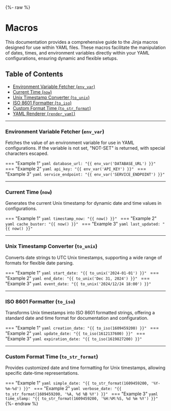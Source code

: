 {%- raw %}
# Macros

This documentation provides a comprehensive guide to the Jinja macros designed for use within YAML files. These macros facilitate the manipulation of dates, times, and environment variables directly within your YAML configurations, ensuring dynamic and flexible setups.

## Table of Contents

- [Environment Variable Fetcher (`env_var`)](#environment-variable-fetcher-env_var)
- [Current Time (`now`)](#current-time-now)
- [Unix Timestamp Converter (`to_unix`)](#unix-timestamp-converter-to_unix)
- [ISO 8601 Formatter (`to_iso`)](#iso-8601-formatter-to_iso)
- [Custom Format Time (`to_str_format`)](#custom-format-time-to_str_format)
- [YAML Renderer (`render_yaml`)](#yaml-renderer-render_yaml)

---

### Environment Variable Fetcher (`env_var`)

Fetches the value of an environment variable for use in YAML configurations. If the variable is not set, "NOT-SET" is returned, with special characters escaped.

=== "Example 1"
    ```yaml
    database_url: "{{ env_var('DATABASE_URL') }}"
    ```
=== "Example 2"
    ```yaml
    api_key: "{{ env_var('API_KEY') }}"
    ```
=== "Example 3"
    ```yaml
    service_endpoint: "{{ env_var('SERVICE_ENDPOINT') }}"
    ```

---

### Current Time (`now`)

Generates the current Unix timestamp for dynamic date and time values in configurations.

=== "Example 1"
    ```yaml
    timestamp_now: "{{ now() }}"
    ```
=== "Example 2"
    ```yaml
    cache_buster: "{{ now() }}"
    ```
=== "Example 3"
    ```yaml
    last_updated: "{{ now() }}"
    ```

---

### Unix Timestamp Converter (`to_unix`)

Converts date strings to UTC Unix timestamps, supporting a wide range of formats for flexible date parsing.

=== "Example 1"
    ```yaml
    start_date: "{{ to_unix('2024-01-01') }}"
    ```
=== "Example 2"
    ```yaml
    end_date: "{{ to_unix('Dec 31, 2024') }}"
    ```
=== "Example 3"
    ```yaml
    event_date: "{{ to_unix('2024/12/24 18:00') }}"
    ```

---

### ISO 8601 Formatter (`to_iso`)

Transforms Unix timestamps into ISO 8601 formatted strings, offering a standard date and time format for documentation and configuration.

=== "Example 1"
    ```yaml
    creation_date: "{{ to_iso(1609459200) }}"
    ```
=== "Example 2"
    ```yaml
    update_date: "{{ to_iso(1612137600) }}"
    ```
=== "Example 3"
    ```yaml
    expiration_date: "{{ to_iso(1619827200) }}"
    ```

---

### Custom Format Time (`to_str_format`)

Provides customized date and time formatting for Unix timestamps, allowing specific date-time representations.

=== "Example 1"
    ```yaml
    simple_date: "{{ to_str_format(1609459200, '%Y-%m-%d') }}"
    ```
=== "Example 2"
    ```yaml
    verbose_date: "{{ to_str_format(1609459200, '%A, %d %B %Y') }}"
    ```
=== "Example 3"
    ```yaml
    time_stamp: "{{ to_str_format(1609459200, '%H:%M:%S, %d %m %Y') }}"
    ```
{%- endraw %}